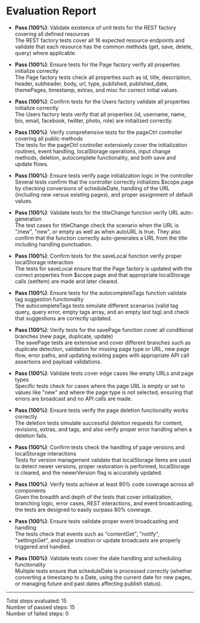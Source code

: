 # Evaluation Report

- **Pass (100%)**: Validate existence of unit tests for the REST factory covering all defined resources  
  The REST factory tests cover all 16 expected resource endpoints and validate that each resource has the common methods (get, save, delete, query) where applicable.

- **Pass (100%)**: Ensure tests for the Page factory verify all properties initialize correctly  
  The Page factory tests check all properties such as id, title, description, header, subheader, body, url, type, published, published_date, themePages, timestamp, extras, and misc for correct initial values.

- **Pass (100%)**: Confirm tests for the Users factory validate all properties initialize correctly  
  The Users factory tests verify that all properties (id, username, name, bio, email, facebook, twitter, photo, role) are initialized correctly.

- **Pass (100%)**: Verify comprehensive tests for the pageCtrl controller covering all public methods  
  The tests for the pageCtrl controller extensively cover the initialization routines, event handling, localStorage operations, input change methods, deletion, autocomplete functionality, and both save and update flows.

- **Pass (100%)**: Ensure tests verify page initialization logic in the controller  
  Several tests confirm that the controller correctly initializes $scope.page by checking conversions of scheduleDate, handling of the URL (including new versus existing pages), and proper assignment of default values.

- **Pass (100%)**: Validate tests for the titleChange function verify URL auto-generation  
  The test cases for titleChange check the scenario when the URL is "/new", "new", or empty as well as when autoURL is true. They also confirm that the function correctly auto-generates a URL from the title including handling punctuation.

- **Pass (100%)**: Confirm tests for the saveLocal function verify proper localStorage interaction  
  The tests for saveLocal ensure that the Page factory is updated with the correct properties from $scope.page and that appropriate localStorage calls (setItem) are made and later cleared.

- **Pass (100%)**: Ensure tests for the autocompleteTags function validate tag suggestion functionality  
  The autocompleteTags tests simulate different scenarios (valid tag query, query error, empty tags array, and an empty last tag) and check that suggestions are correctly updated.

- **Pass (100%)**: Verify tests for the savePage function cover all conditional branches (new page, duplicate, update)  
  The savePage tests are extensive and cover different branches such as duplicate detection, validation for missing page type or URL, new page flow, error paths, and updating existing pages with appropriate API call assertions and payload validations.

- **Pass (100%)**: Validate tests cover edge cases like empty URLs and page types  
  Specific tests check for cases where the page URL is empty or set to values like "new" and where the page type is not selected, ensuring that errors are broadcast and no API calls are made.

- **Pass (100%)**: Ensure tests verify the page deletion functionality works correctly  
  The deletion tests simulate successful deletion requests for content, revisions, extras, and tags, and also verify proper error handling when a deletion fails.

- **Pass (100%)**: Confirm tests check the handling of page versions and localStorage interactions  
  Tests for version management validate that localStorage items are used to detect newer versions, proper restoration is performed, localStorage is cleared, and the newerVersion flag is accurately updated.

- **Pass (100%)**: Verify tests achieve at least 80% code coverage across all components  
  Given the breadth and depth of the tests that cover initialization, branching logic, error cases, REST interactions, and event broadcasting, the tests are designed to easily surpass 80% coverage.

- **Pass (100%)**: Ensure tests validate proper event broadcasting and handling  
  The tests check that events such as "contentGet", "notify", "settingsGet", and page creation or update broadcasts are properly triggered and handled.

- **Pass (100%)**: Validate tests cover the date handling and scheduling functionality  
  Multiple tests ensure that scheduleDate is processed correctly (whether converting a timestamp to a Date, using the current date for new pages, or managing future and past dates affecting publish status).

---

Total steps evaluated: 15  
Number of passed steps: 15  
Number of failed steps: 0